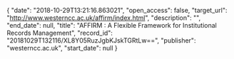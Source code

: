 {
  "date": "2018-10-29T13:21:16.863021", 
  "open_access": false, 
  "target_url": "http://www.westerncc.ac.uk/affirm/index.html", 
  "description": "", 
  "end_date": null, 
  "title": "AFFIRM : A Flexible Framework for Institutional Records Management", 
  "record_id": "20181029T132116/XL8Y05RuzJgbKJskTGRtLw==", 
  "publisher": "westerncc.ac.uk", 
  "start_date": null
}

